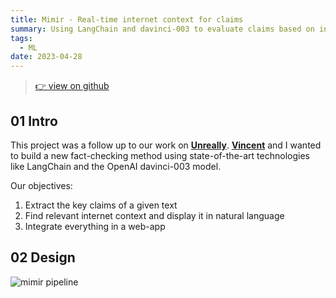 ```yaml
---
title: Mimir - Real-time internet context for claims
summary: Using LangChain and davinci-003 to evaluate claims based on information from the internet in real-time.
tags:
  - ML
date: 2023-04-28
---
```


> [👉 view on github](https://github.com/unreally-ai/mimir)

## 01 Intro
This project was a follow up to our work on [**Unreally**](https://github.com/VinceDerPrince). [**Vincent**]() and I wanted to build a new fact-checking method using state-of-the-art technologies like LangChain and the OpenAI davinci-003 model.

Our objectives:
1. Extract the key claims of a given text
2. Find relevant internet context and display it in natural language
3. Integrate everything in a web-app

## 02 Design

![mimir pipeline](mimir-pipeline.png)